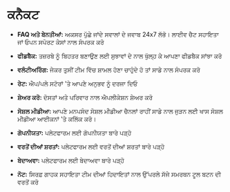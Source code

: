 # **ਕਨੈਕਟ**

- **FAQ ਅਤੇ ਬੇਨਤੀਆਂ:** ਅਕਸਰ ਪੁੱਛੇ ਜਾਂਦੇ ਸਵਾਲਾਂ ਦੇ ਜਵਾਬ 24x7 ਲੱਭੋ। ਲਾਈਵ ਚੈਟ ਸਹਾਇਤਾ ਜਾਂ ਓਪਨ ਸਪੋਰਟ ਕੇਸਾਂ ਨਾਲ ਸੰਪਰਕ ਕਰੋ
- **ਫੀਡਬੈਕ:** ਤਜ਼ਰਬੇ ਨੂੰ ਬਿਹਤਰ ਬਣਾਉਣ ਲਈ ਸੁਝਾਵਾਂ ਦੇ ਨਾਲ ਖੁੱਲ੍ਹ ਕੇ ਆਪਣਾ ਫੀਡਬੈਕ ਸਾਂਝਾ ਕਰੋ
- **ਵਲੰਟੀਅਰਿੰਗ:** ਜੇਕਰ ਤੁਸੀਂ ਟੀਮ ਵਿੱਚ ਸ਼ਾਮਲ ਹੋਣਾ ਚਾਹੁੰਦੇ ਹੋ ਤਾਂ ਸਾਡੇ ਨਾਲ ਸੰਪਰਕ ਕਰੋ
- **ਰੇਟ:** ਐਪ/ਪਲੇ ਸਟੋਰਾਂ 'ਤੇ ਆਪਣੇ ਅਨੁਭਵ ਨੂੰ ਦਰਜਾ ਦਿਓ
- **ਸ਼ੇਅਰ ਕਰੋ:** ਦੋਸਤਾਂ ਅਤੇ ਪਰਿਵਾਰ ਨਾਲ ਐਪਲੀਕੇਸ਼ਨ ਸ਼ੇਅਰ ਕਰੋ
- **ਸੋਸ਼ਲ ਮੀਡੀਆ:** ਆਪਣੇ ਮਨਪਸੰਦ ਸੋਸ਼ਲ ਮੀਡੀਆ ਚੈਨਲਾਂ ਰਾਹੀਂ ਸਾਡੇ ਨਾਲ ਜੁੜਨ ਲਈ ਖਾਸ ਸੋਸ਼ਲ ਮੀਡੀਆ ਆਈਕਨਾਂ 'ਤੇ ਕਲਿੱਕ ਕਰੋ।
- **ਗੋਪਨੀਯਤਾ:** ਪਲੇਟਫਾਰਮ ਲਈ ਗੋਪਨੀਯਤਾ ਬਾਰੇ ਪੜ੍ਹੋ
- **ਵਰਤੋਂ ਦੀਆਂ ਸ਼ਰਤਾਂ:** ਪਲੇਟਫਾਰਮ ਲਈ ਵਰਤੋਂ ਦੀਆਂ ਸ਼ਰਤਾਂ ਬਾਰੇ ਪੜ੍ਹੋ
- **ਬੇਦਾਅਵਾ:** ਪਲੇਟਫਾਰਮ ਲਈ ਬੇਦਾਅਵਾ ਬਾਰੇ ਪੜ੍ਹੋ

- **ਨੋਟ:** ਸਿਰਫ਼ ਗਾਹਕ ਸਹਾਇਤਾ ਟੀਮ ਦੀਆਂ ਹਿਦਾਇਤਾਂ ਨਾਲ ਉੱਪਰਲੇ ਸੱਜੇ ਸਮਰਥਨ ਟੂਲ ਬਟਨ ਦੀ ਵਰਤੋਂ ਕਰੋ